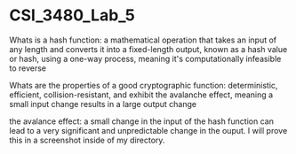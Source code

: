 # CSI_3480_Lab_5

Whats is a hash function: a mathematical operation that takes an input of any length and converts it into a fixed-length output, known as a hash value or hash, using a one-way process, meaning it's computationally infeasible to reverse

Whats are the properties of a good cryptographic function: deterministic, efficient, collision-resistant, and exhibit the avalanche effect, meaning a small input change results in a large output change

the avalance effect: a small change in the input of the hash function can lead to a very significant and unpredictable change in the ouput. I will prove this in a screenshot inside of my directory.



